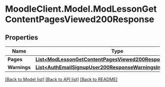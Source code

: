 # MoodleClient.Model.ModLessonGetContentPagesViewed200Response

## Properties

Name | Type | Description | Notes
------------ | ------------- | ------------- | -------------
**Pages** | [**List&lt;ModLessonGetContentPagesViewed200ResponsePagesInner&gt;**](ModLessonGetContentPagesViewed200ResponsePagesInner.md) |  | 
**Warnings** | [**List&lt;AuthEmailSignupUser200ResponseWarningsInner&gt;**](AuthEmailSignupUser200ResponseWarningsInner.md) |  | [optional] 

[[Back to Model list]](../README.md#documentation-for-models) [[Back to API list]](../README.md#documentation-for-api-endpoints) [[Back to README]](../README.md)

